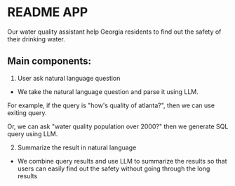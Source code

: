 # README APP

Our water quality assistant help Georgia residents to find out the safety of their drinking water.


## Main components:

1. User ask natural language question
- We take the natural language question and parse it using LLM.

For example, if the query is "how's quality of atlanta?", then we can use exiting query.

Or, we can ask "water quality population over 2000?" then we generate SQL query using LLM.

2. Summarize the result in natural language

- We combine query results and use LLM to summarize the results so that users can easily find out the safety without going through the long results